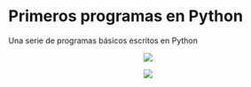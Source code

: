# Primeros programas en Python
Una serie de programas básicos escritos en Python

<p align="center">
  <a href="#">
    <img src="https://i.imgur.com/tpfTSam.png" />
  </a>
</p>

<p align="center">
  <a href="#">
    <img src="https://i.imgur.com/DftMhh7.png" />
  </a>
</p>
